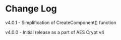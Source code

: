 # Change Log

v4.0.1
    - Simplification of CreateComponent() function

v4.0.0
    - Initial release as a part of AES Crypt v4

